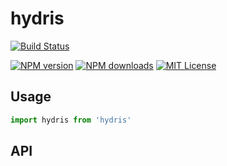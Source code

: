 # hydris

[![Build Status][circleci-image]][circleci-url]

[![NPM version][npm-version-image]][npm-url]
[![NPM downloads][npm-downloads-image]][npm-url]
[![MIT License][license-image]][license-url]


## Usage

```js
import hydris from 'hydris'

```

[circleci-image]:https://circleci.com/gh/dreipol/hydris/tree/master.svg?style=svg&circle-token=dddff0c380aa369c298e337753e3a4e94877a0ca
[circleci-url]:https://circleci.com/gh/dreipol/hydris/tree/master

[license-image]:http://img.shields.io/badge/license-MIT-000000.svg?style=flat-square
[license-url]:LICENSE

[npm-version-image]:http://img.shields.io/npm/v/hydris.svg?style=flat-square
[npm-downloads-image]:http://img.shields.io/npm/dm/hydris.svg?style=flat-square
[npm-url]:https://npmjs.org/package/hydris

## API

